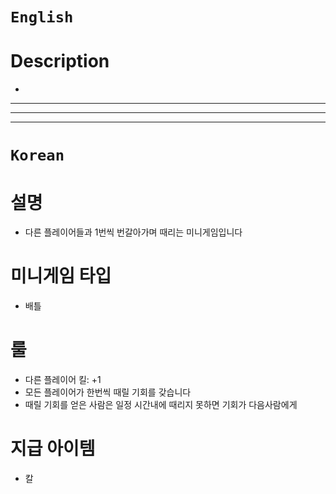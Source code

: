 # `English`
# Description
- 
---
---
---
# `Korean`
# 설명
- 다른 플레이어들과 1번씩 번갈아가며 때리는 미니게임입니다

# 미니게임 타입
- 배틀

# 룰
- 다른 플레이어 킬: +1
- 모든 플레이어가 한번씩 때릴 기회를 갖습니다
- 때릴 기회를 얻은 사람은 일정 시간내에 때리지 못하면 기회가 다음사람에게 

# 지급 아이템
- 칼
